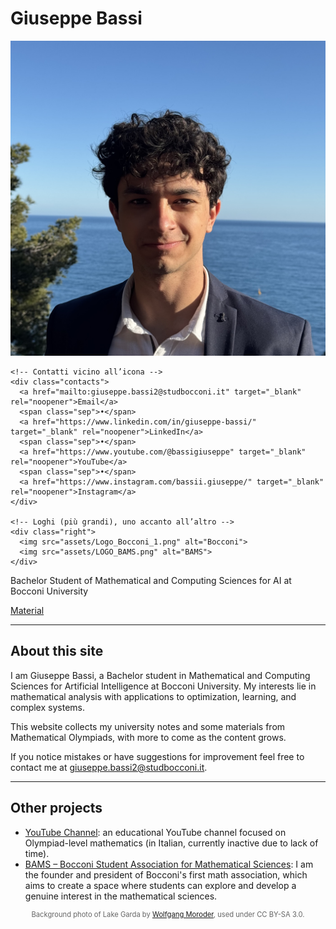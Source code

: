 <!-- TITOLO CENTRATO E GRANDE (senza sottotitolo) -->
<div class="page-title">
  <h1>Giuseppe Bassi</h1>
</div>

<!-- HERO + OVERLAY (avatar, contatti, loghi) -->
<div class="hero-wrap">
  <div class="hero-lake" aria-label="Lake Garda background"></div>

  <div class="overlay-row">
    <!-- Avatar circolare, leggermente più grande -->
    <img class="avatar" src="assets/Giuseppe_Square.jpg" alt="Giuseppe Bassi">

    <!-- Contatti vicino all’icona -->
    <div class="contacts">
      <a href="mailto:giuseppe.bassi2@studbocconi.it" target="_blank" rel="noopener">Email</a>
      <span class="sep">•</span>
      <a href="https://www.linkedin.com/in/giuseppe-bassi/" target="_blank" rel="noopener">LinkedIn</a>
      <span class="sep">•</span>
      <a href="https://www.youtube.com/@bassigiuseppe" target="_blank" rel="noopener">YouTube</a>
      <span class="sep">•</span>
      <a href="https://www.instagram.com/bassii.giuseppe/" target="_blank" rel="noopener">Instagram</a>
    </div>

    <!-- Loghi (più grandi), uno accanto all’altro -->
    <div class="right">
      <img src="assets/Logo_Bocconi_1.png" alt="Bocconi">
      <img src="assets/LOGO_BAMS.png" alt="BAMS">
    </div>
  </div>
</div>

<!-- Sottotitolo in stile LinkedIn: subito sotto il lago, non sovrapposto -->
<p class="headline-subtitle">
  Bachelor Student of Mathematical and Computing Sciences for AI at Bocconi University
</p>

<!-- CTA immediatamente sotto, senza riga di separazione -->
<p class="top-cta">
  <a class="md-button md-button--primary md-button--xl" href="notes/">Material</a>
</p>

---

## About this site  

I am Giuseppe Bassi, a Bachelor student in Mathematical and Computing Sciences for Artificial Intelligence at Bocconi University. My interests lie in mathematical analysis with applications to optimization, learning, and complex systems.  

This website collects my university notes and some materials from Mathematical Olympiads, with more to come as the content grows.  

If you notice mistakes or have suggestions for improvement feel free to contact me at [giuseppe.bassi2@studbocconi.it](mailto:giuseppe.bassi2@studbocconi.it).

---

## Other projects  

- [YouTube Channel](https://www.youtube.com/@bassigiuseppe): an educational YouTube channel focused on Olympiad-level mathematics (in Italian, currently inactive due to lack of time).
- [BAMS – Bocconi Student Association for Mathematical Sciences](https://mathematicalsciencesbocconi.org/): I am the founder and president of Bocconi's first math association, which aims to create a space where students can explore and develop a genuine interest in the mathematical sciences.

<p style="font-size: 0.8em; color: #666; text-align: center;">
Background photo of Lake Garda by <a href="https://commons.wikimedia.org/wiki/User:Wolfgang_Moroder" target="_blank">Wolfgang Moroder</a>, used under CC BY-SA 3.0.
</p>
